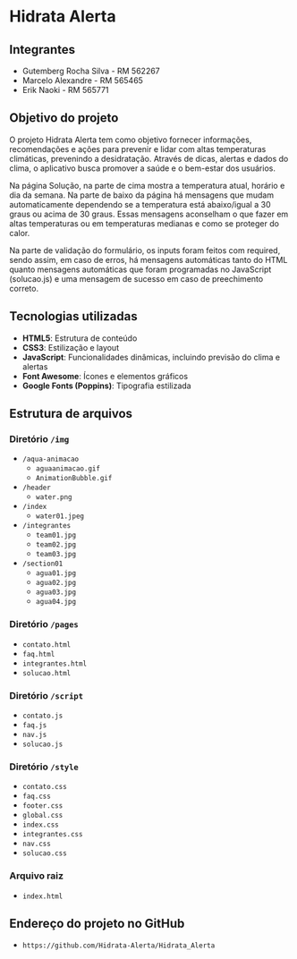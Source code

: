 # Hidrata Alerta

## Integrantes
- Gutemberg Rocha Silva - RM 562267
- Marcelo Alexandre - RM 565465
- Erik Naoki - RM 565771

## Objetivo do projeto
O projeto Hidrata Alerta tem como objetivo fornecer informações, recomendações e ações para prevenir e lidar com altas temperaturas climáticas, prevenindo a desidratação. Através de dicas, alertas e dados do clima, o aplicativo busca promover a saúde e o bem-estar dos usuários.

Na página Solução, na parte de cima mostra a temperatura atual, horário e dia da semana. Na parte de baixo da página há mensagens que mudam automaticamente dependendo se a temperatura está abaixo/igual a 30 graus ou acima de 30 graus. Essas mensagens aconselham o que fazer em altas temperaturas ou em temperaturas medianas e como se proteger do calor.

Na parte de validação do formulário, os inputs foram feitos com required, sendo assim, em caso de erros, há mensagens automáticas tanto do HTML quanto mensagens automáticas que foram programadas no JavaScript (solucao.js) e uma mensagem de sucesso em caso de preechimento correto.

## Tecnologias utilizadas
- **HTML5**: Estrutura de conteúdo
- **CSS3**: Estilização e layout
- **JavaScript**: Funcionalidades dinâmicas, incluindo previsão do clima e alertas
- **Font Awesome**: Ícones e elementos gráficos
- **Google Fonts (Poppins)**: Tipografia estilizada

## Estrutura de arquivos

### Diretório `/img`
- `/aqua-animacao`
  - `aguaanimacao.gif`
  - `AnimationBubble.gif`
- `/header`
  - `water.png`
- `/index`
  - `water01.jpeg`
- `/integrantes`
  - `team01.jpg`
  - `team02.jpg`
  - `team03.jpg`
- `/section01`
  - `agua01.jpg`
  - `agua02.jpg`
  - `agua03.jpg`
  - `agua04.jpg`

### Diretório `/pages`
- `contato.html`
- `faq.html`
- `integrantes.html`
- `solucao.html`

### Diretório `/script`
- `contato.js`
- `faq.js`
- `nav.js`
- `solucao.js`

### Diretório `/style`
- `contato.css`
- `faq.css`
- `footer.css`
- `global.css`
- `index.css`
- `integrantes.css`
- `nav.css`
- `solucao.css`

### Arquivo raiz
- `index.html`

## Endereço do projeto no GitHub
- `https://github.com/Hidrata-Alerta/Hidrata_Alerta`
